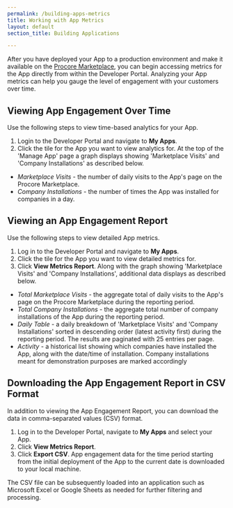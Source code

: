 ```yaml
---
permalink: /building-apps-metrics
title: Working with App Metrics
layout: default
section_title: Building Applications

---
```


After you have deployed your App to a production environment and make it available on the [Procore Marketplace](https://marketplace.procore.com/), you can begin accessing metrics for the App directly from within the Developer Portal.
Analyzing your App metrics can help you gauge the level of engagement with your customers over time.

## Viewing App Engagement Over Time

Use the following steps to view time-based analytics for your App.

1. Login to the Developer Portal and navigate to **My Apps**.
1. Click the tile for the App you want to view analytics for. At the top of the 'Manage App' page a graph displays showing 'Marketplace Visits' and 'Company Installations' as described below.

- _Marketplace Visits_ - the number of daily visits to the App's page on the Procore Marketplace.
- _Company Installations_ - the number of times the App was installed for companies in a day.

## Viewing an App Engagement Report

Use the following steps to view detailed App metrics.

1. Log in to the Developer Portal and navigate to **My Apps**.
1. Click the tile for the App you want to view detailed metrics for.
1. Click **View Metrics Report**. Along with the graph showing 'Marketplace Visits' and 'Company Installations', additional data displays as described below.

- _Total Marketplace Visits_ - the aggregate total of daily visits to the App's page on the Procore Marketplace during the reporting period.
- _Total Company Installations_ - the aggregate total number of company installations of the App during the reporting period.
- _Daily Table_ - a daily breakdown of 'Marketplace Visits' and 'Company Installations' sorted in descending order (latest activity first) during the reporting period. The results are paginated with 25 entries per page.
- _Activity_ - a historical list showing which companies have installed the App, along with the date/time of installation. Company installations meant for demonstration purposes are marked accordingly

## Downloading the App Engagement Report in CSV Format

In addition to viewing the App Engagement Report, you can download the data in comma-separated values (CSV) format.

1. Log in to the Developer Portal, navigate to **My Apps** and select your App.
1. Click **View Metrics Report**.
1. Click **Export CSV**. App engagement data for the time period starting from the initial deployment of the App to the current date is downloaded to your local machine.

The CSV file can be subsequently loaded into an application such as Microsoft Excel or Google Sheets as needed for further filtering and processing.
